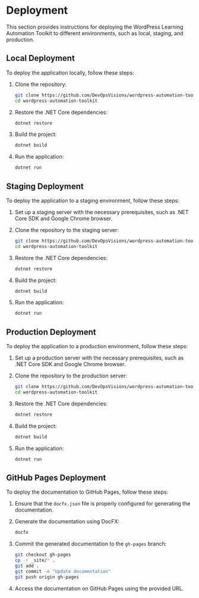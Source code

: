 # Deployment

This section provides instructions for deploying the WordPress Learning Automation Toolkit to different environments, such as local, staging, and production.

## Local Deployment

To deploy the application locally, follow these steps:

1. Clone the repository:

   ```sh
   git clone https://github.com/DevOpsVisions/wordpress-automation-toolkit.git
   cd wordpress-automation-toolkit
   ```

2. Restore the .NET Core dependencies:

   ```sh
   dotnet restore
   ```

3. Build the project:

   ```sh
   dotnet build
   ```

4. Run the application:

   ```sh
   dotnet run
   ```

## Staging Deployment

To deploy the application to a staging environment, follow these steps:

1. Set up a staging server with the necessary prerequisites, such as .NET Core SDK and Google Chrome browser.

2. Clone the repository to the staging server:

   ```sh
   git clone https://github.com/DevOpsVisions/wordpress-automation-toolkit.git
   cd wordpress-automation-toolkit
   ```

3. Restore the .NET Core dependencies:

   ```sh
   dotnet restore
   ```

4. Build the project:

   ```sh
   dotnet build
   ```

5. Run the application:

   ```sh
   dotnet run
   ```

## Production Deployment

To deploy the application to a production environment, follow these steps:

1. Set up a production server with the necessary prerequisites, such as .NET Core SDK and Google Chrome browser.

2. Clone the repository to the production server:

   ```sh
   git clone https://github.com/DevOpsVisions/wordpress-automation-toolkit.git
   cd wordpress-automation-toolkit
   ```

3. Restore the .NET Core dependencies:

   ```sh
   dotnet restore
   ```

4. Build the project:

   ```sh
   dotnet build
   ```

5. Run the application:

   ```sh
   dotnet run
   ```

## GitHub Pages Deployment

To deploy the documentation to GitHub Pages, follow these steps:

1. Ensure that the `docfx.json` file is properly configured for generating the documentation.

2. Generate the documentation using DocFX:

   ```sh
   docfx
   ```

3. Commit the generated documentation to the `gh-pages` branch:

   ```sh
   git checkout gh-pages
   cp -r _site/* .
   git add .
   git commit -m "Update documentation"
   git push origin gh-pages
   ```

4. Access the documentation on GitHub Pages using the provided URL.
